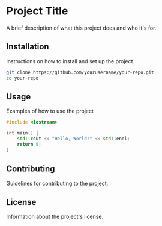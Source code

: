 # Project Title

A brief description of what this project does and who it's for.

## Installation

Instructions on how to install and set up the project.

```bash
git clone https://github.com/yourusername/your-repo.git
cd your-repo
```

## Usage

Examples of how to use the project

```cpp
#include <iostream>

int main() {
    std::cout << "Hello, World!" << std::endl;
    return 0;
}
```

## Contributing

Guidelines for contributing to the project.

## License

Information about the project's license.